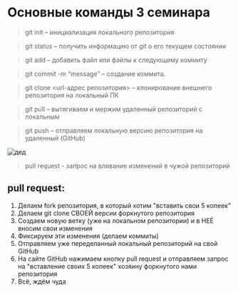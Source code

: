 # Основные команды 3 семинара

> git init – инициализация локального репозитория

> git status – получить информацию от git о его текущем состоянии

> git add – добавить файл или файлы к следующему коммиту

> git commit -m “message” – создание коммита.

> git clone <url-адрес репозитория> – клонирование внешнего репозитория на  локальный ПК

> git pull – вытягиваем и мержим удаленный репозиторий с локальным

>git push – отправляем локальную версию репозитория на удаленный (GitHub)

![дед](%D0%BC%D0%BE%D0%B9%D0%B4%D0%B5%D0%B42.PNG)

> pull request - запрос на вливание изменений в чужой репозиторий

## pull request:

1. Делаем fork репозитория, в который хотим "вставить свои 5 копеек"
2. Делаем git clone СВОЕЙ версии форкнутого репозитория 
3. Создаем новую ветку (уже на локальном репозитории) и в НЕЁ вносим свои изменения
4. Фиксируем эти изменения (делаем коммиты)
5. Отправляем уже переделанный локальный репозиторий на свой GitHub
6. На сайте GitHub нажимаем кнопку pull request и отправляем запрос на "вставление своих 5 копеек" хозяину форкнутого нами репозитория
7. Всё, ждём чуда
